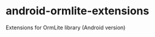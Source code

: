 android-ormlite-extensions
==========================

Extensions for OrmLite library (Android version)